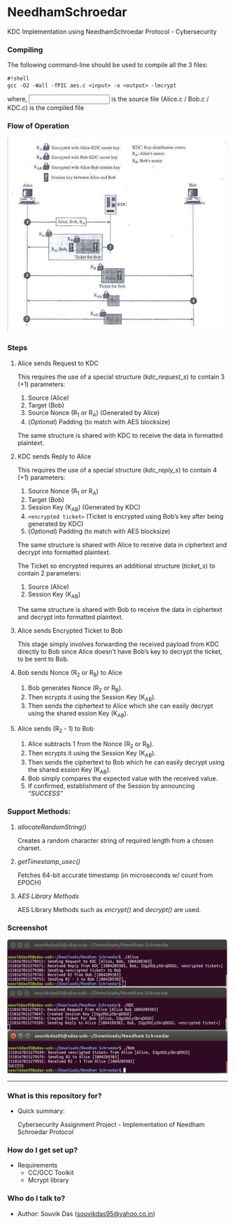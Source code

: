 # NeedhamSchroedar
KDC Implementation using NeedhamSchroedar Protocol - Cybersecurity

### Compiling ###

The following command-line should be used to compile all the 3 files:
```
#!shell
gcc -O2 -Wall -fPIC aes.c <input> -o <output> -lmcrypt
```
where,
	<input> is the source file (Alice.c / Bob.c / KDC.c)
	<output> is the compiled file

### Flow of Operation ###
![protocol_specification](img/Needham_Schroedar_Diagram.png "Flow of Operation")

### Steps ###
1.	Alice sends Request to KDC

	This requires the use of a special structure (_kdc\_request\_s_) 
	to contain 3 (+1) parameters:
	
	1. Source (Alice)
	2. Target (Bob)
	3. Source Nonce (R<sub>1</sub> or R<sub>A</sub>) (Generated by Alice)
	4. (_Optional_) Padding (to match with AES blocksize)
	
	The same structure is shared with KDC to receive the data in formatted 
	plaintext.

2.	KDC sends Reply to Alice
	
	This requires the use of a special structure (_kdc\_reply\_s_) to 
	contain 4 (+1) parameters:
	
	1. Source Nonce (R<sub>1</sub> or R<sub>A</sub>)
	2. Target (Bob)
	3. Session Key (K<sub>AB</sub>) (Generated by KDC)
	4. ```<encrypted ticket>``` (Ticket is encrypted using Bob’s key after 
	being generated by KDC)
	5. (_Optional_) Padding (to match with AES blocksize)

	The same structure is shared with Alice to receive data in ciphertext 
	and decrypt into formatted plaintext.
	
	The Ticket so encrypted requires an additional structure (_ticket\_s_) 
	to contain 2 parameters:
	
	1. Source (Alice)
	2. Session Key (K<sub>AB</sub>)
	
	The same structure is shared with Bob to receive the data in ciphertext 
	and decrypt into formatted plaintext.

3.	Alice sends Encrypted Ticket to Bob

	This stage simply involves forwarding the received payload from KDC 
	directly to Bob since Alice doesn’t have Bob’s key to decrypt the ticket, 
	to be sent to Bob.

4.	Bob sends Nonce (R<sub>2</sub> or R<sub>B</sub>) to Alice

	1. Bob generates Nonce (R<sub>2</sub> or R<sub>B</sub>).
	2. Then ecrypts it using the Session Key (K<sub>AB</sub>).
	3. Then sends the ciphertext to Alice which she can easily decrypt using 
	the shared ession Key (K<sub>AB</sub>).

5.	Alice sends (R<sub>2</sub> - 1) to Bob

	1. Alice subtracts 1 from the Nonce (R<sub>2</sub> or R<sub>B</sub>).
	2. Then ecrypts it using the Session Key (K<sub>AB</sub>).
	3. Then sends the ciphertext to Bob which he can easily decrypt using the 
	shared ession Key (K<sub>AB</sub>).
	4. Bob simply compares the expected value with the received value.
	5. If confirmed, establishment of the Session by announcing *“SUCCESS”*

### Support Methods: ###

1.	*allocateRandomString()*

	Creates a random character string of required length from a chosen charset.
	
2. *getTimestamp_usec()*

	Fetches 64-bit accurate timestamp (in microseconds w/ count from EPOCH)

3. *AES Library Methods*

	AES Library Methods such as _encrypt()_ and _decrypt()_ are used.

### Screenshot ###

![screenshot](img/Needham_Schroedar_Screenshot.png "Screenshot")

----------------

### What is this repository for? ###

* Quick summary:

	Cybersecurity Assignment Project - Implementation of Needham Schroedar Protocol

### How do I get set up? ###

* Requirements
	* CC/GCC Toolkit
	* Mcrypt library

### Who do I talk to? ###

* Author: Souvik Das (souvikdas95@yahoo.co.in)
